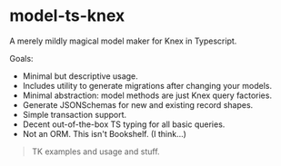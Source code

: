 model-ts-knex
=====

A merely mildly magical model maker for Knex in Typescript.

Goals:

- Minimal but descriptive usage.
- Includes utility to generate migrations after changing your models.
- Minimal abstraction: model methods are just Knex query factories.
- Generate JSONSchemas for new and existing record shapes.
- Simple transaction support.
- Decent out-of-the-box TS typing for all basic queries.
- Not an ORM.  This isn't Bookshelf.  (I think...)

> TK examples and usage and stuff.
